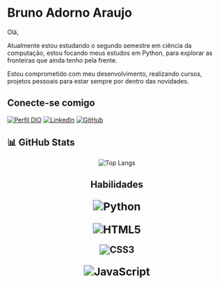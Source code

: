 # Bruno Adorno Araujo

Olá, 

Atualmente estou estudando o segundo semestre em ciência da computação, estou focando meus estudos em Python, para explorar as fronteiras que ainda tenho pela frente.

Estou comprometido com meu desenvolvimento, realizando cursos, projetos pessoais para estar sempre por dentro das novidades.

## Conecte-se comigo

[![Perfil DIO](https://img.shields.io/badge/-Meu%20Perfil%20na%20DIO-000?style=for-the-badge)](https://web.dio.me/users/brunoa_dorno88?tab=skills) 
[![LinkedIn](https://img.shields.io/badge/LinkedIn-000?style=for-the-badge&logo=linkedin&logoColor=fff)](https://www.linkedin.com/in/bruno-a-171890206/)
[![GitHub](https://img.shields.io/badge/GitHub-000?style=for-the-badge&logo=github&logoColor=fff)](https://github.com/BrunoAdorno)

## **📊 GitHub Stats**

<div align="center">

![Top Langs](https://github-readme-stats-git-masterrstaa-rickstaa.vercel.app/api/top-langs/?username=BrunoAdorno&layout=compact&bg_color=000&border_color=30A3DC&title_color=E94D5F&text_color=FFF)

## Habilidades

### <img src="https://img.shields.io/badge/Python-3776AB?style=for-the-badge&logo=python&logoColor=white" alt="Python" style="zoom:150%;" />

### <img src="https://img.shields.io/badge/html5-E34F26.svg?style=for-the-badge&logo=html5&logoColor=white" alt="HTML5" style="zoom:150%;" /> 

#### <img src="https://img.shields.io/badge/css3-1572B6.svg?style=for-the-badge&logo=css3&logoColor=white" alt="CSS3" style="zoom:150%;" />  

### <img src="https://img.shields.io/badge/JavaScript-000?style=for-the-badge&logo=javascript" alt="JavaScript" style="zoom:150%;" /> 

